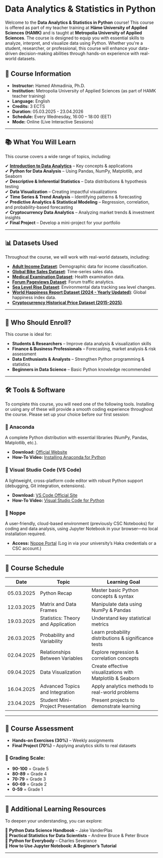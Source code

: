 # Data Analytics & Statistics in Python

Welcome to the **Data Analytics & Statistics in Python** course! This course is offered as part of my teacher training at **Häme University of Applied Sciences (HAMK)** and is taught at **Metropolia University of Applied Sciences**. The course is designed to equip you with essential skills to analyze, interpret, and visualize data using Python. Whether you're a student, researcher, or professional, this course will enhance your data-driven decision-making abilities through hands-on experience with real-world datasets.

## 📌 Course Information

- **Instructor:** Hamed Ahmadinia, Ph.D.
- **Institution:** Metropolia University of Applied Sciences (as part of HAMK teacher training)
- **Language:** English
- **Credits:** 3 ECTS
- **Duration:** 05.03.2025 - 23.04.2026
- **Schedule:** Every Wednesday, 16:00 – 18:00 (EET)
- **Mode:** Online (Live Interactive Sessions)

---

## 📚 What You Will Learn

This course covers a wide range of topics, including:

✔ **[Introduction to Data Analytics](https://github.com/Hamed-Ahmadinia/data-analytics-python-course/tree/main/Week%201)** – Key concepts & applications  
✔ **Python for Data Analysis** – Using Pandas, NumPy, Matplotlib, and Seaborn  
✔ **Descriptive & Inferential Statistics** – Data distributions & hypothesis testing  
✔ **Data Visualization** – Creating impactful visualizations  
✔ **Time Series & Trend Analysis** – Identifying patterns & forecasting  
✔ **Predictive Analytics & Statistical Modeling** – Regression, correlation, and probability-based forecasting  
✔ **Cryptocurrency Data Analytics** – Analyzing market trends & investment insights  
✔ **Final Project** – Develop a mini-project for your portfolio  

---

## 📊 Datasets Used

Throughout the course, we will work with real-world datasets, including:

- **[Adult Income Dataset](https://github.com/Hamed-Ahmadinia/DASP-2025/tree/main/datasets/adult_income.csv)**: Demographic data for income classification.
- **[Global Bike Sales Dataset](https://github.com/Hamed-Ahmadinia/DASP-2025/tree/main/datasets/global_bike_sales.csv)**: Time-series sales data.
- **[Medical Examination Dataset](https://github.com/Hamed-Ahmadinia/DASP-2025/tree/main/datasets/medical_examination.csv)**: Health examination data.
- **[Forum Pageviews Dataset](https://github.com/Hamed-Ahmadinia/DASP-2025/tree/main/datasets/forum_pageviews.csv)**: Forum traffic analytics.
- **[Sea Level Rise Dataset](https://github.com/Hamed-Ahmadinia/DASP-2025/tree/main/datasets/sea_level_rise.csv)**: Environmental data tracking sea level changes.
- **[World Happiness Report Dataset (2024 - Yearly Updated)](https://github.com/Hamed-Ahmadinia/DASP-2025/tree/main/datasets/world_happiness_2024.csv)**: Global happiness index data.
- **[Cryptocurrency Historical Price Dataset (2015-2025)](https://github.com/Hamed-Ahmadinia/DASP-2025/tree/main/datasets/crypto_prices.csv)**.

---

## 👥 Who Should Enroll?

This course is ideal for:
- **Students & Researchers** – Improve data analysis & visualization skills
- **Finance & Business Professionals** – Forecasting, market analysis & risk assessment
- **Data Enthusiasts & Analysts** – Strengthen Python programming & statistics
- **Beginners in Data Science** – Basic Python knowledge recommended

---

## 🛠 Tools & Software

To complete this course, you will need one of the following tools. Installing or using any of these will provide a smooth coding experience throughout the course. Please set up your choice before our first session:

### **🔹 Anaconda**
A complete Python distribution with essential libraries (NumPy, Pandas, Matplotlib, etc.).
- **Download:** [Official Website](https://www.anaconda.com/products/distribution#download-section)
- **How-To Video:** [Installing Anaconda for Python](https://www.youtube.com/watch?v=YJC6ldI3hWk)

### **🔹 Visual Studio Code (VS Code)**
A lightweight, cross-platform code editor with robust Python support (debugging, Git integration, extensions).
- **Download:** [VS Code Official Site](https://code.visualstudio.com/)
- **How-To Video:** [Visual Studio Code for Python](https://www.youtube.com/watch?v=5L8X3wr7pG8)

### **🔹 Noppe**
A user-friendly, cloud-based environment (previously CSC Notebooks) for coding and data analysis, using Jupyter Notebook in your browser—no local installation required.
- **Access:** [Noppe Portal](https://notebooks.csc.fi/) (Log in via your university’s Haka credentials or a CSC account.)

---

## 📅 Course Schedule

| Date       | Topic                                | Learning Goal                                    |
|------------|-------------------------------------|------------------------------------------------|
| 05.03.2025 | Python Recap                        | Master basic Python concepts & syntax         |
| 12.03.2025 | Matrix and Data Frames              | Manipulate data using NumPy & Pandas          |
| 19.03.2025 | Statistics: Theory and Application | Understand key statistical metrics            |
| 26.03.2025 | Probability and Variability        | Learn probability distributions & significance tests |
| 02.04.2025 | Relationships Between Variables    | Explore regression & correlation concepts     |
| 09.04.2025 | Data Visualization                 | Create effective visualizations with Matplotlib & Seaborn |
| 16.04.2025 | Advanced Topics and Integration    | Apply analytics methods to real-world problems |
| 23.04.2025 | Student Mini-Project Presentation  | Present projects to demonstrate learning      |

---

## 📝 Course Assessment

- **Hands-on Exercises (30%)** – Weekly assignments
- **Final Project (70%)** – Applying analytics skills to real datasets

### **📌 Grading Scale:**
- **90-100** = Grade 5
- **80-89** = Grade 4
- **70-79** = Grade 3
- **60-69** = Grade 2
- **0-59** = Grade 1

---

## 📖 Additional Learning Resources

To deepen your understanding, you can explore:

📕 **Python Data Science Handbook** – Jake VanderPlas  
📗 **Practical Statistics for Data Scientists** – Andrew Bruce & Peter Bruce  
📘 **Python for Everybody** – Charles Severance  
📙 **How to Use Jupyter Notebook: A Beginner’s Tutorial**  

---
